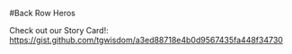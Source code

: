 #Back Row Heros


Check out our Story Card!: https://gist.github.com/tgwisdom/a3ed88718e4b0d9567435fa448f34730
